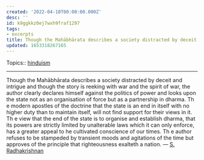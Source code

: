 ```yaml
---
created: '2022-04-10T00:00:00.000Z'
desc: ''
id: k9ggkkz0ej7wxh9fraf1297
tags:
- excerpts
title: Though the Mahābhārata describes a society distracted by deceit
updated: 1653318267165
---
```

   
Topics::  [hinduism](../../topics/hinduism.md)   
   
   
---   
   
Though the Mahābhārata describes a society distracted by deceit and intrigue and though the story is reeking with war and the spirit of war, the author clearly declares himself against the politics of power and looks upon the state not as an organisation of force but as a partnership in dharma. Th e modern apostles of the doctrine that the state is an end in itself with no higher duty than to maintain itself, will not find support for their views in it. Th e view that the end of the state is to organise and establish dharma, that its powers are strictly limited by unalterable laws which it can only enforce, has a greater appeal to he cultivated conscience of our times. Th e author refuses to be stampeded by transient moods and agitations of the time but approves of the principle that righteousness exalteth a nation. — [S. Radhakrishnan](/not_created.md)